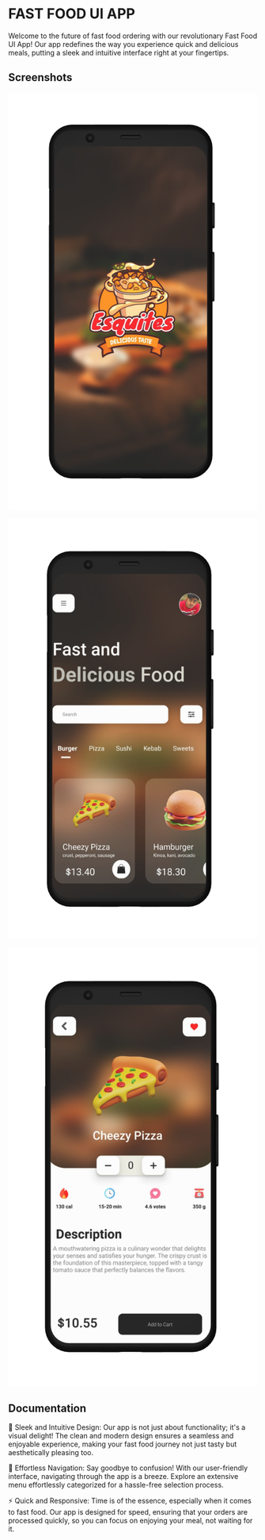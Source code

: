 
# FAST FOOD UI APP

Welcome to the future of fast food ordering with our revolutionary Fast Food UI App! Our app redefines the way you experience quick and delicious meals, putting a sleek and intuitive interface right at your fingertips.




## Screenshots

![App Screenshot](./screenshots/Rectangle.png)

![App Screenshot](./screenshots/Rectangle-MAIN.png)

![App Screenshot](./screenshots/Rectangle-1.png)


## Documentation

📱 Sleek and Intuitive Design: Our app is not just about functionality; it's a visual delight! The clean and modern design ensures a seamless and enjoyable experience, making your fast food journey not just tasty but aesthetically pleasing too.

🍔 Effortless Navigation: Say goodbye to confusion! With our user-friendly interface, navigating through the app is a breeze. Explore an extensive menu effortlessly categorized for a hassle-free selection process.

⚡ Quick and Responsive: Time is of the essence, especially when it comes to fast food. Our app is designed for speed, ensuring that your orders are processed quickly, so you can focus on enjoying your meal, not waiting for it.

